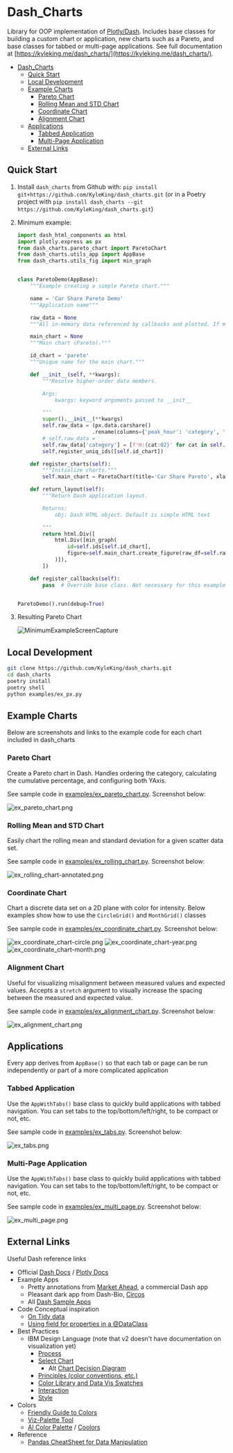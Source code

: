 # Dash_Charts

Library for OOP implementation of [Plotly/Dash](https://dash.plot.ly/). Includes base classes for building a custom chart or application, new charts such as a Pareto, and base classes for tabbed or multi-page applications. See full documentation at [https://kyleking.me/dash_charts/](https://kyleking.me/dash_charts/).

<!-- TOC -->

- [Dash_Charts](#dash_charts)
  - [Quick Start](#quick-start)
  - [Local Development](#local-development)
  - [Example Charts](#example-charts)
    - [Pareto Chart](#pareto-chart)
    - [Rolling Mean and STD Chart](#rolling-mean-and-std-chart)
    - [Coordinate Chart](#coordinate-chart)
    - [Alignment Chart](#alignment-chart)
  - [Applications](#applications)
    - [Tabbed Application](#tabbed-application)
    - [Multi-Page Application](#multi-page-application)
  - [External Links](#external-links)

<!-- /TOC -->

## Quick Start

1. Install `dash_charts` from Github with: `pip install git+https://github.com/KyleKing/dash_charts.git` (or in a Poetry project with `pip install dash_charts --git https://github.com/KyleKing/dash_charts.git`)
1. Minimum example:

    ```py
    import dash_html_components as html
    import plotly.express as px
    from dash_charts.pareto_chart import ParetoChart
    from dash_charts.utils_app import AppBase
    from dash_charts.utils_fig import min_graph


    class ParetoDemo(AppBase):
        """Example creating a simple Pareto chart."""

        name = 'Car Share Pareto Demo'
        """Application name"""

        raw_data = None
        """All in-memory data referenced by callbacks and plotted. If modified, will impact all viewers."""

        main_chart = None
        """Main chart (Pareto)."""

        id_chart = 'pareto'
        """Unique name for the main chart."""

        def __init__(self, **kwargs):
            """Resolve higher-order data members.

            Args:
                kwargs: keyword arguments passed to __init__

            """
            super().__init__(**kwargs)
            self.raw_data = (px.data.carshare()
                            .rename(columns={'peak_hour': 'category', 'car_hours': 'value'}))
            # self.raw_data =
            self.raw_data['category'] = [f'H:{cat:02}' for cat in self.raw_data['category']]
            self.register_uniq_ids([self.id_chart])

        def register_charts(self):
            """Initialize charts."""
            self.main_chart = ParetoChart(title='Car Share Pareto', xlabel='Peak Hours', ylabel='Car Hours')

        def return_layout(self):
            """Return Dash application layout.

            Returns:
                obj: Dash HTML object. Default is simple HTML text

            """
            return html.Div([
                html.Div([min_graph(
                    id=self.ids[self.id_chart],
                    figure=self.main_chart.create_figure(raw_df=self.raw_data),
                )]),
            ])

        def register_callbacks(self):
            pass  # Override base class. Not necessary for this example


    ParetoDemo().run(debug=True)
    ```

1. Resulting Pareto Chart

    ![MinimumExampleScreenCapture](.images/pareto_readme.png)

## Local Development

```sh
git clone https://github.com/KyleKing/dash_charts.git
cd dash_charts
poetry install
poetry shell
python examples/ex_px.py
```

## Example Charts

Below are screenshots and links to the example code for each chart included in dash_charts

### Pareto Chart

Create a Pareto chart in Dash. Handles ordering the category, calculating the cumulative percentage, and configuring both YAxis.

See sample code in [examples/ex_pareto_chart.py](examples/ex_pareto_chart.py). Screenshot below:

![ex_pareto_chart.png](.images/ex_pareto_chart.png)

### Rolling Mean and STD Chart

Easily chart the rolling mean and standard deviation for a given scatter data set.

See sample code in [examples/ex_rolling_chart.py](examples/ex_rolling_chart.py). Screenshot below:

![ex_rolling_chart-annotated.png](.images/ex_rolling_chart-annotated.png)

### Coordinate Chart

Chart a discrete data set on a 2D plane with color for intensity. Below examples show how to use the `CircleGrid()` and `MonthGrid()` classes

See sample code in [examples/ex_coordinate_chart.py](examples/ex_coordinate_chart.py). Screenshot below:

![ex_coordinate_chart-circle.png](.images/ex_coordinate_chart-circle.png)
![ex_coordinate_chart-year.png](.images/ex_coordinate_chart-year.png)
![ex_coordinate_chart-month.png](.images/ex_coordinate_chart-month.png)

### Alignment Chart

Useful for visualizing misalignment between measured values and expected values. Accepts a `stretch` argument to visually increase the spacing between the measured and expected value.

See sample code in [examples/ex_alignment_chart.py](examples/ex_alignment_chart.py). Screenshot below:

![ex_alignment_chart.png](.images/ex_alignment_chart.png)

## Applications

Every app derives from `AppBase()` so that each tab or page can be run independently or part of a more complicated application

### Tabbed Application

Use the `AppWithTabs()` base class to quickly build applications with tabbed navigation. You can set tabs to the top/bottom/left/right, to be compact or not, etc.

See sample code in [examples/ex_tabs.py](examples/ex_tabs.py). Screenshot below:

![ex_tabs.png](.images/ex_tabs.png)

### Multi-Page Application

Use the `AppWithTabs()` base class to quickly build applications with tabbed navigation. You can set tabs to the top/bottom/left/right, to be compact or not, etc.

See sample code in [examples/ex_multi_page.py](examples/ex_multi_page.py). Screenshot below:

![ex_multi_page.png](.images/ex_multi_page.png)

## External Links

Useful Dash reference links

- Official [Dash Docs](https://dash.plot.ly) / [Plotly Docs](https://plot.ly/python/)
- Example Apps
  - Pretty annotations from [Market Ahead](https://www.marketahead.com/p/FOX), a commercial Dash app
  - Pleasant dark app from Dash-Bio, [Circos](https://github.com/plotly/dash-bio/blob/master/tests/dashbio_demos/app_circos.py)
  - All [Dash Sample Apps](https://github.com/plotly/dash-sample-apps/tree/master/apps)
- Code Conceptual inspiration
  - [On Tidy data](https://www.jeannicholashould.com/tidy-data-in-python.html)
  - [Using field for properties in a @DataClass](https://florimond.dev/blog/articles/2018/10/reconciling-dataclasses-and-properties-in-python/)
- Best Practices
  - IBM Design Language (note that v2 doesn't have documentation on visualization yet)
    - [Process](https://www.ibm.com/design/v1/language/experience/data-visualization/process/)
    - [Select Chart](https://www.ibm.com/design/v1/language/experience/data-visualization/chart-models/)
      - Alt [Chart Decision Diagram](https://www.tatvic.com/blog/7-visualizations-learn-r/)
    - [Principles (color conventions, etc.)](https://www.ibm.com/design/v1/language/experience/data-visualization/visualization/)
    - [Color Library and Data Vis Swatches](https://www.ibm.com/design/v1/language/resources/color-library/)
    - [Interaction](https://www.ibm.com/design/v1/language/experience/data-visualization/interaction/)
    - [Style](https://www.ibm.com/design/v1/language/experience/data-visualization/style/)
- Colors
  - [Friendly Guide to Colors](https://lisacharlotterost.de/2016/04/22/Colors-for-DataVis/)
  - [Viz-Palette Tool](https://projects.susielu.com/viz-palette)
  - [AI Color Palette](http://colormind.io/) / [Coolors](https://coolors.co/2b303a-92dce5-eee5e9-7c7c7c-d64933)
- Reference
  - [Pandas CheatSheet for Data Manipulation](https://github.com/pandas-dev/pandas/blob/master/doc/cheatsheet/Pandas_Cheat_Sheet.pdf)
